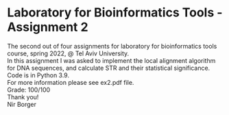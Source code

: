 # **Laboratory for Bioinformatics Tools - Assignment 2**
The second out of four assignments for laboratory for bioinformatics tools course, spring 2022, @ Tel Aviv University.\
In this assignment I was asked to implement the local alignment algorithm for DNA sequences, and calculate STR and their statistical significance.\
Code is in Python 3.9. \
For more information please see ex2.pdf file.\
Grade: 100/100 \
Thank you!\
Nir Borger
